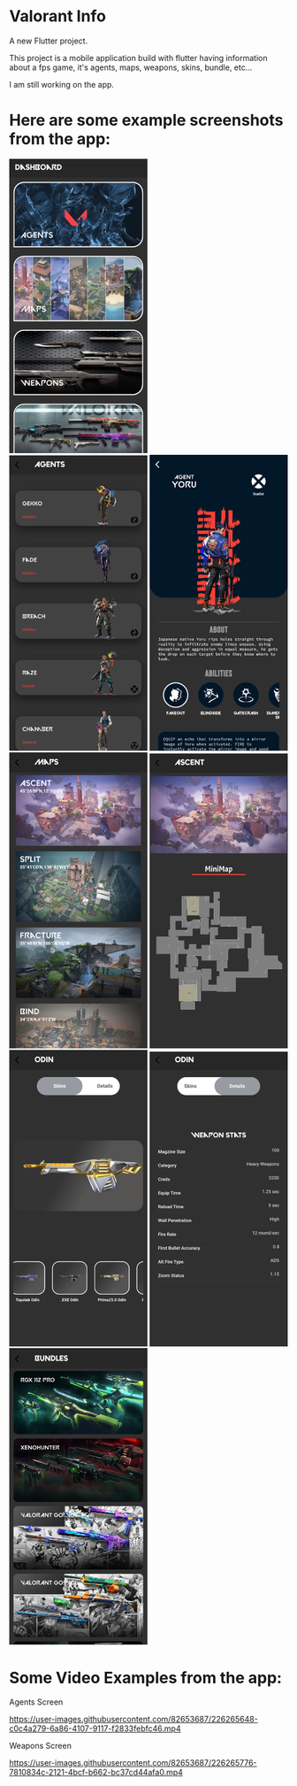 # Valorant Info

A new Flutter project.

This project is a mobile application build with flutter having information about a fps game,
it's agents, maps, weapons, skins, bundle, etc...

I am still working on the app.


# Here are some example screenshots from the app:


<img src= "./assets/ScreenShots/IMG_20230320_113338.jpg" width=250><br>
<img src= "./assets/ScreenShots/IMG_20230320_113327.jpg" width=250>
<img src= "./assets/ScreenShots/IMG_20230320_113313.jpg" width=250>
<img src= "./assets/ScreenShots/IMG_20230320_113259.jpg" width=250>
<img src= "./assets/ScreenShots/IMG_20230320_113248.jpg" width=250>
<img src= "./assets/ScreenShots/IMG_20230320_113234.jpg" width=250>
<img src= "./assets/ScreenShots/IMG_20230320_113216.jpg" width=250>
<img src= "./assets/ScreenShots/IMG_20230320_113202.jpg" width=250>



# Some Video Examples from the app:

Agents Screen

https://user-images.githubusercontent.com/82653687/226265648-c0c4a279-6a86-4107-9117-f2833febfc46.mp4


Weapons Screen

https://user-images.githubusercontent.com/82653687/226265776-7810834c-2121-4bcf-b662-bc37cd44afa0.mp4

